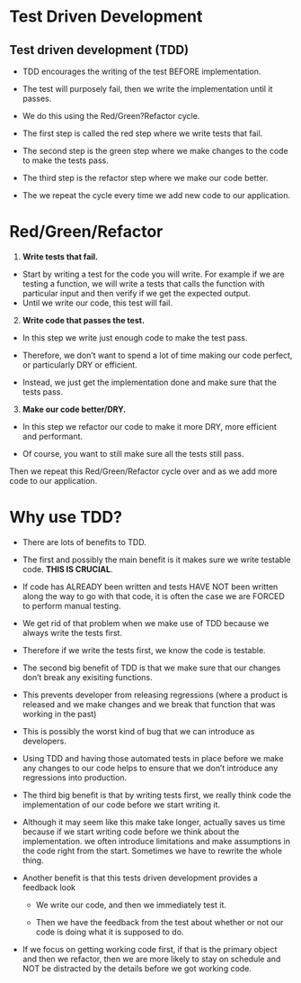 # Test Driven Development

## Test driven development (TDD)

- TDD encourages the writing of the test BEFORE implementation.

- The test will purposely fail, then we write the implementation until it passes. 

- We do this using the Red/Green?Refactor cycle.

- The first step is called the red step where we write tests that fail.

- The second step is the green step where we make changes to the code to make the tests pass.

- The third step is the refactor step where we make our code better. 

- The we repeat the cycle every time we add new code to our application.


# Red/Green/Refactor

1. **Write tests that fail.**

-   Start by writing a test for the code you will write. For example if we are testing a function, we will write a tests that calls the function with particular input and then verify if we get the expected output. 
- Until we write our code, this test will fail. 

2. **Write code that passes the test.**

- In this step we write just enough code to make the test pass. 

- Therefore, we don’t want to spend a lot of time making our code perfect, or particularly DRY or efficient.
- Instead, we just get the implementation done and make sure that the tests pass. 

3. **Make our code better/DRY.**

- In this step we refactor our code to make it more DRY, more efficient and performant. 

- Of course, you want to still make sure all the tests still pass. 

Then we repeat this Red/Green/Refactor cycle over and as we add more code to our application.


# Why use TDD?

- There are lots of benefits to TDD.

- The first and possibly the main benefit is it makes sure we write testable code. **THIS IS CRUCIAL**.
- If code has ALREADY been written and tests HAVE NOT been written along the way to go with that code, it is often the case we are FORCED to perform manual testing. 
- We get rid of that problem when we make use of TDD because we always write the tests first.
- Therefore if we write the tests first, we know the code is testable. 
- The second big benefit of TDD is that we make sure that our changes don’t break any exisiting functions. 
- This prevents developer from releasing regressions (where a product is released and we make changes and we break that function that was working in the past)
- This is possibly the worst kind of bug that we can introduce as developers.
- Using TDD and having those automated tests in place before we make any changes to our code helps to ensure that we don’t introduce any regressions into production.
- The third big benefit is that by writing tests first, we really think code the implementation of our code before we start writing it.
- Although it may seem like this make take longer, actually saves us time because if we start writing code before we think about the implementation. we often introduce limitations and make assumptions in the code right from the start. Sometimes we have to rewrite the whole thing. 
- Another benefit is that this tests driven development provides a feedback look
	- We write our code, and then we immediately test it.

	- Then we have the feedback from the test about whether or not our code is doing what it is supposed to do.

- If we focus on getting working code first, if that is the primary object and then we refactor, then we are more likely to stay on schedule and NOT be distracted by the details before we got working code.




